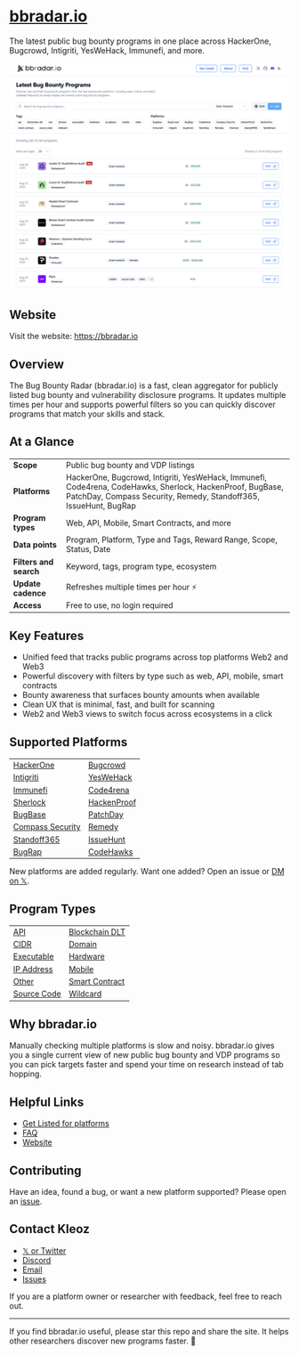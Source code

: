 # [bbradar.io](https://bbradar.io)
The latest public bug bounty programs in one place across HackerOne, Bugcrowd, Intigriti, YesWeHack, Immunefi, and more.

![bbradar.io latest public bug bounty programs dashboard](bbradar.io.png)

## Website
Visit the website: https://bbradar.io

## Overview
The Bug Bounty Radar (bbradar.io) is a fast, clean aggregator for publicly listed bug bounty and vulnerability disclosure programs. It updates multiple times per hour and supports powerful filters so you can quickly discover programs that match your skills and stack.

## At a Glance

<table>
  <tr>
    <td><strong>Scope</strong></td>
    <td>Public bug bounty and VDP listings</td>
  </tr>
  <tr>
    <td><strong>Platforms</strong></td>
    <td>HackerOne, Bugcrowd, Intigriti, YesWeHack, Immunefi, Code4rena, CodeHawks, Sherlock, HackenProof, BugBase, PatchDay, Compass Security, Remedy, Standoff365, IssueHunt, BugRap</td>
  </tr>
  <tr>
    <td><strong>Program types</strong></td>
    <td>Web, API, Mobile, Smart Contracts, and more</td>
  </tr>
  <tr>
    <td><strong>Data points</strong></td>
    <td>Program, Platform, Type and Tags, Reward Range, Scope, Status, Date</td>
  </tr>
  <tr>
    <td><strong>Filters and search</strong></td>
    <td>Keyword, tags, program type, ecosystem</td>
  </tr>
  <tr>
    <td><strong>Update cadence</strong></td>
    <td>Refreshes multiple times per hour ⚡</td>
  </tr>
  <tr>
    <td><strong>Access</strong></td>
    <td>Free to use, no login required</td>
  </tr>
 </table>
 
## Key Features

<ul>
  <li>Unified feed that tracks public programs across top platforms Web2 and Web3</li>
  <li>Powerful discovery with filters by type such as web, API, mobile, smart contracts</li>
  <li>Bounty awareness that surfaces bounty amounts when available</li>
  <li>Clean UX that is minimal, fast, and built for scanning</li>
  <li>Web2 and Web3 views to switch focus across ecosystems in a click</li>
</ul>

## Supported Platforms

<table>
  <tr>
    <td><a href="http://bbradar.io/platforms/hackerone">HackerOne</a></td>
    <td><a href="http://bbradar.io/platforms/bugcrowd">Bugcrowd</a></td>
  </tr>
  <tr>
    <td><a href="http://bbradar.io/platforms/intigriti">Intigriti</a></td>
    <td><a href="http://bbradar.io/platforms/yeswehack">YesWeHack</a></td>
  </tr>
  <tr>
    <td><a href="http://bbradar.io/platforms/immunefi">Immunefi</a></td>
    <td><a href="http://bbradar.io/platforms/code4rena">Code4rena</a></td>
  </tr>
  <tr>
    <td><a href="http://bbradar.io/platforms/sherlock">Sherlock</a></td>
    <td><a href="http://bbradar.io/platforms/hackenproof">HackenProof</a></td>
  </tr>
  <tr>
    <td><a href="http://bbradar.io/platforms/bugbase">BugBase</a></td>
    <td><a href="http://bbradar.io/platforms/patchday">PatchDay</a></td>
  </tr>
  <tr>
    <td><a href="http://bbradar.io/platforms/compass-security">Compass Security</a></td>
    <td><a href="http://bbradar.io/platforms/remedy">Remedy</a></td>
  </tr>
  <tr>
    <td><a href="http://bbradar.io/platforms/standoff365">Standoff365</a></td>
    <td><a href="http://bbradar.io/platforms/issuehunt">IssueHunt</a></td>
  </tr>
  <tr>
    <td><a href="http://bbradar.io/platforms/bugrap">BugRap</a></td>
    <td><a href="http://bbradar.io/platforms/codehawks">CodeHawks</a></td>
  </tr>
</table>

New platforms are added regularly. Want one added? Open an issue or <a href="https://twitter.com/kleoz_">DM on 𝕏</a>.

## Program Types

<table>
  <tr>
    <td><a href="http://bbradar.io/tags/api">API</a></td>
    <td><a href="http://bbradar.io/tags/blockchain-dlt">Blockchain DLT</a></td>
  </tr>
  <tr>
    <td><a href="http://bbradar.io/tags/cidr">CIDR</a></td>
    <td><a href="http://bbradar.io/tags/domain">Domain</a></td>
  </tr>
  <tr>
    <td><a href="http://bbradar.io/tags/executable">Executable</a></td>
    <td><a href="http://bbradar.io/tags/hardware">Hardware</a></td>
  </tr>
  <tr>
    <td><a href="http://bbradar.io/tags/ip-address">IP Address</a></td>
    <td><a href="http://bbradar.io/tags/mobile">Mobile</a></td>
  </tr>
  <tr>
    <td><a href="http://bbradar.io/tags/other">Other</a></td>
    <td><a href="http://bbradar.io/tags/smart-contract">Smart Contract</a></td>
  </tr>
  <tr>
    <td><a href="http://bbradar.io/tags/source-code">Source Code</a></td>
    <td><a href="http://bbradar.io/tags/wildcard">Wildcard</a></td>
  </tr>
</table>

## Why bbradar.io
Manually checking multiple platforms is slow and noisy. bbradar.io gives you a single current view of new public bug bounty and VDP programs so you can pick targets faster and spend your time on research instead of tab hopping.

## Helpful Links

<ul>
  <li><a href="https://bbradar.io/get-listed">Get Listed for platforms</a></li>
  <li><a href="https://bbradar.io/faq">FAQ</a></li>
  <li><a href="https://bbradar.io">Website</a></li>
</ul>

## Contributing
Have an idea, found a bug, or want a new platform supported? Please open an <a href="https://github.com/bbradar-io/bbradar.io/issues">issue</a>.

## Contact Kleoz

<ul>
  <li><a href="https://twitter.com/kleoz_">𝕏 or Twitter</a></li>
  <li><a href="https://discord.gg/bbradar">Discord</a></li>
  <li><a href="mailto:hello@bbradar.io">Email</a></li>
  <li><a href="https://github.com/bbradar-io/bbradar.io/issues">Issues</a></li>
</ul>

If you are a platform owner or researcher with feedback, feel free to reach out.

<hr>

If you find bbradar.io useful, please star this repo and share the site. It helps other researchers discover new programs faster. 🔎
